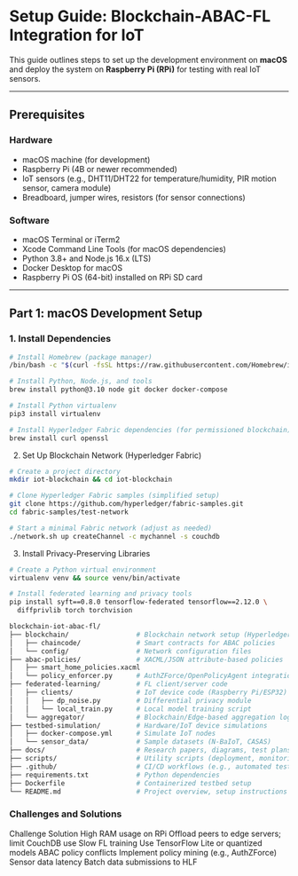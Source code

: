 # Setup Guide: Blockchain-ABAC-FL Integration for IoT

This guide outlines steps to set up the development environment on **macOS** and deploy the system on **Raspberry Pi (RPi)** for testing with real IoT sensors.

---

## Prerequisites

### Hardware
- macOS machine (for development)
- Raspberry Pi (4B or newer recommended)
- IoT sensors (e.g., DHT11/DHT22 for temperature/humidity, PIR motion sensor, camera module)
- Breadboard, jumper wires, resistors (for sensor connections)

### Software
- macOS Terminal or iTerm2
- Xcode Command Line Tools (for macOS dependencies)
- Python 3.8+ and Node.js 16.x (LTS)
- Docker Desktop for macOS
- Raspberry Pi OS (64-bit) installed on RPi SD card

---

## Part 1: macOS Development Setup

### 1. Install Dependencies
```bash
# Install Homebrew (package manager)
/bin/bash -c "$(curl -fsSL https://raw.githubusercontent.com/Homebrew/install/HEAD/install.sh)"

# Install Python, Node.js, and tools
brew install python@3.10 node git docker docker-compose

# Install Python virtualenv
pip3 install virtualenv

# Install Hyperledger Fabric dependencies (for permissioned blockchain)
brew install curl openssl
```


2. Set Up Blockchain Network (Hyperledger Fabric)
```bash
# Create a project directory
mkdir iot-blockchain && cd iot-blockchain

# Clone Hyperledger Fabric samples (simplified setup)
git clone https://github.com/hyperledger/fabric-samples.git
cd fabric-samples/test-network

# Start a minimal Fabric network (adjust as needed)
./network.sh up createChannel -c mychannel -s couchdb

```
3. Install Privacy-Preserving Libraries
```bash
# Create a Python virtual environment
virtualenv venv && source venv/bin/activate

# Install federated learning and privacy tools
pip install syft==0.8.0 tensorflow-federated tensorflow==2.12.0 \
  diffprivlib torch torchvision
```



```sh
blockchain-iot-abac-fl/  
├── blockchain/                 # Blockchain network setup (Hyperledger Fabric)  
│   ├── chaincode/              # Smart contracts for ABAC policies  
│   └── config/                 # Network configuration files  
├── abac-policies/              # XACML/JSON attribute-based policies  
│   ├── smart_home_policies.xacml  
│   └── policy_enforcer.py      # AuthZForce/OpenPolicyAgent integration  
├── federated-learning/         # FL client/server code  
│   ├── clients/                # IoT device code (Raspberry Pi/ESP32)  
│   │   ├── dp_noise.py         # Differential privacy module  
│   │   └── local_train.py      # Local model training script  
│   └── aggregator/             # Blockchain/Edge-based aggregation logic  
├── testbed-simulation/         # Hardware/IoT device simulations  
│   ├── docker-compose.yml      # Simulate IoT nodes  
│   └── sensor_data/            # Sample datasets (N-BaIoT, CASAS)  
├── docs/                       # Research papers, diagrams, test plans  
├── scripts/                    # Utility scripts (deployment, monitoring)  
├── .github/                    # CI/CD workflows (e.g., automated testing)  
├── requirements.txt            # Python dependencies  
├── Dockerfile                  # Containerized testbed setup  
└── README.md                   # Project overview, setup instructions  
```

### Challenges and Solutions
Challenge	Solution
High RAM usage on RPi	Offload peers to edge servers; limit CouchDB use
Slow FL training	Use TensorFlow Lite or quantized models
ABAC policy conflicts	Implement policy mining (e.g., AuthZForce)
Sensor data latency	Batch data submissions to HLF
